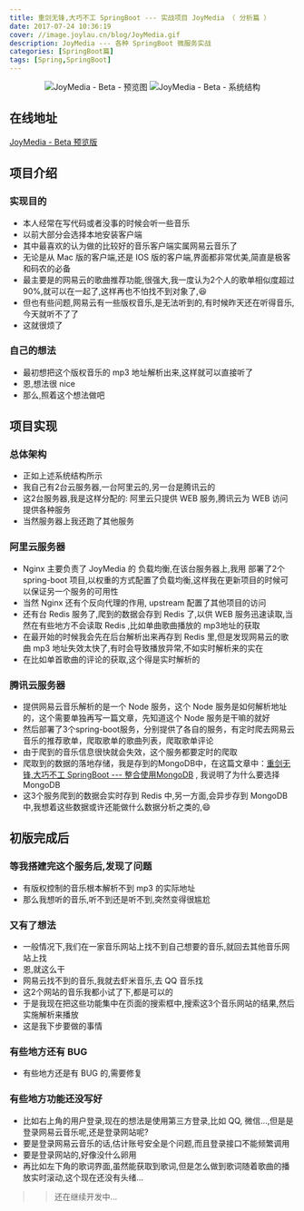 ```yaml
---
title: 重剑无锋,大巧不工 SpringBoot --- 实战项目 JoyMedia （ 分析篇 ）
date: 2017-07-24 10:36:19
cover: //image.joylau.cn/blog/JoyMedia.gif
description: JoyMedia --- 各种 SpringBoot 微服务实战
categories: [SpringBoot篇]
tags: [Spring,SpringBoot]
---
```


<!-- more -->

<center>

![JoyMedia - Beta - 预览图](//image.joylau.cn/blog/JoyMedia.gif)
![JoyMedia - Beta - 系统结构](//image.joylau.cn/blog/JoyMedia.png)

</center>

## 在线地址
[JoyMedia - Beta 预览版](http://media.joylau.cn)


## 项目介绍
### 实现目的
- 本人经常在写代码或者没事的时候会听一些音乐
- 以前大部分会选择本地安装客户端
- 其中最喜欢的认为做的比较好的音乐客户端实属网易云音乐了
- 无论是从 Mac 版的客户端,还是 IOS 版的客户端,界面都非常优美,简直是极客和码农的必备
- 最主要是的网易云的歌曲推荐功能,很强大,我一度认为2个人的歌单相似度超过90%,就可以在一起了,这样再也不怕找不到对象了,😆
- 但也有些问题,网易云有一些版权音乐,是无法听到的,有时候昨天还在听得音乐,今天就听不了了
- 这就很烦了

### 自己的想法
- 最初想把这个版权音乐的 mp3 地址解析出来,这样就可以直接听了
- 恩,想法很 nice
- 那么,照着这个想法做吧

## 项目实现
### 总体架构
- 正如上述系统结构所示
- 我自己有2台云服务器,一台阿里云的,另一台是腾讯云的
- 这2台服务器,我是这样分配的: 阿里云只提供 WEB 服务,腾讯云为 WEB 访问提供各种服务
- 当然服务器上我还跑了其他服务

### 阿里云服务器
- Nginx 主要负责了 JoyMedia 的 负载均衡,在该台服务器上,我用 部署了2个 spring-boot 项目,以权重的方式配置了负载均衡,这样我在更新项目的时候可以保证另一个服务的可用性
- 当然 Nginx 还有个反向代理的作用, upstream 配置了其他项目的访问
- 还有台 Redis 服务了,爬到的数据会存到 Redis 了,以供 WEB 服务迅速读取,当然在有些地方不会读取 Redis ,比如单曲歌曲播放的 mp3地址的获取
- 在最开始的时候我会先在后台解析出来再存到 Redis 里,但是发现网易云的歌曲 mp3 地址失效太快了,有时会导致播放异常,不如实时解析来的实在
- 在比如单首歌曲的评论的获取,这个得是实时解析的

### 腾讯云服务器
- 提供网易云音乐解析的是一个 Node 服务，这个 Node 服务是如何解析地址的，这个需要单独再写一篇文章，先知道这个 Node 服务是干嘛的就好
- 然后部署了3个spring-boot服务，分别提供了各自的服务，有定时爬去网易云音乐的推荐歌单，爬取歌单的歌曲列表，爬取歌单评论
- 由于爬到的音乐信息很快就会失效，这个服务都要定时的爬取
- 爬取到的数据的落地存储，我是存到的MongoDB中，在这篇文章中：[重剑无锋,大巧不工 SpringBoot --- 整合使用MongoDB](http://blog.joylau.cn/2017/07/18/SpringBoot-MongoDB/) , 我说明了为什么要选择 MongoDB
- 这3个服务爬到的数据会实时存到 Redis 中,另一方面,会异步存到 MongoDB 中,我想着这些数据或许还能做什么数据分析之类的,😄

## 初版完成后
### 等我搭建完这个服务后,发现了问题
- 有版权控制的音乐根本解析不到 mp3 的实际地址
- 那么我想听的音乐,听不到还是听不到,突然变得很尴尬

### 又有了想法
- 一般情况下,我们在一家音乐网站上找不到自己想要的音乐,就回去其他音乐网站上找
- 恩,就这么干
- 网易云找不到的音乐,我就去虾米音乐,去 QQ 音乐找
- 这2个网站的音乐我都小试了下,都是可以的
- 于是我现在把这些功能集中在页面的搜索框中,搜索这3个音乐网站的结果,然后实施解析来播放
- 这是我下步要做的事情

### 有些地方还有 BUG
- 有些地方还是有 BUG 的,需要修复

### 有些地方功能还没写好
- 比如右上角的用户登录,现在的想法是使用第三方登录,比如 QQ, 微信...,但是是登录网易云音乐呢,还是登录网站呢?
- 要是登录网易云音乐的话,估计账号安全是个问题,而且登录接口不能频繁调用
- 要是登录网站的,好像没什么卵用
- 再比如左下角的歌词界面,虽然能获取到歌词,但是怎么做到歌词随着歌曲的播放实时滚动,这个现在还没有头绪...

>> 还在继续开发中...